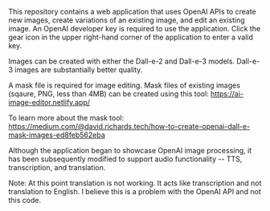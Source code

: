 This repository contains a web application that uses OpenAI APIs to create new images, create variations of an existing image, and edit an existing image.  An OpenAI developer key is required to use the application.  Click the gear icon in the upper right-hand corner of the application to enter a valid key. 

Images can be created with either the Dall-e-2 and Dall-e-3 models.  Dall-e-3 images are substantially better quality.

A mask file is required for image editing.  Mask files of existing images (sqaure, PNG, less than 4MB) can be created using this tool:  https://ai-image-editor.netlify.app/

To learn more about the mask tool:  https://medium.com/@david.richards.tech/how-to-create-openai-dall-e-mask-images-ed8feb562eba

Although the application began to showcase OpenAI image processing, it has been subsequently modified to support audio functionality -- TTS, transcription, and translation.  

Note:  At this point translation is not working.  It acts like transcription and not translation to English.  I believe this is a problem with the OpenAI API and not this code.
